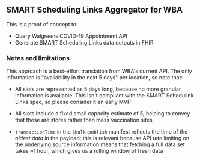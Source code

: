 ## SMART Scheduling Links Aggregator for WBA

This is a proof of concept to:

* Query Walgreens COVID-19 Appointment API
* Generate SMART Scheduling Links data outputs in FHIR

### Notes and limitations

This approach is a best-effort translation from WBA's current API. The only information is "availability in the next 5 days" per location, so note that:

* All slots are represented as 5 days long, because no more granular information is available. This isn't compliant with the SMART Schedulink Links spec, so please consider it an early MVP

* All slots include a fixed small capacity estimate of 5, helping to convey that these are stores rather than mass vaccination sites.

* `transactionTime` in the `$bulk-publish` manifest reflects the time of the *oldest data* in the payload; this is relevant because API rate limiting on the underlying source information means that fetching a full data set takes ~1 hour, which gives us a rolling window of fresh data
